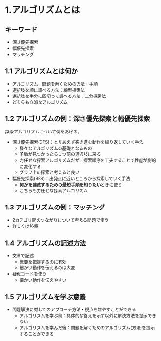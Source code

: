 # 1.アルゴリズムとは

## キーワード
- 深さ優先探索
- 幅優先探索
- マッチング

## 1.1 アルゴリズムとは何か
- アルゴリズム：問題を解くための方法・手順
- 選択肢を順に調べる方法：線型探索法
- 選択肢を半分に区切って調べる方法：二分探索法
- どちらも立派なアルゴリズム

## 1.2 アルゴリズムの例：深さ優先探索と幅優先探索
探索アルゴリズムについて例をあげる。
- 深さ優先探索(DFS)：とりあえず突き進む動作を繰り返していく手法
  - 様々なアルゴリズムの基礎となるもの
  - 矛盾が見つかったら１つ前の選択肢に戻る
  - 力任せな探索アルゴリズムだが、探索順序を工夫することで性能が劇的に変化する
  - グラフ上の探索と考えると良い
- 幅優先探索(BFS)：出発点に近いところから探索していく手法
  - **何かを達成するための最短手順を知りたい**ときに使う
  - こちらも力任せな探索アルゴリズム

## 1.3 アルゴリズムの例：マッチング
- 2カテゴリ間のつながりについて考える問題で使う
- 詳しくは16章

## 1.4 アルゴリズムの記述方法
- 文章で記述
  - 概要を把握するのに有効
  - 細かい動作を伝えるのは大変
- 疑似コードを使う
  - 細かい動作を伝えやすい

## 1.5 アルゴリズムを学ぶ意義
- 問題解決に対してのアプローチ方法・視点を増やすことができる
  - アルゴリズムを学ぶ前：具体的な答えを示す以外に解決方法を提示できない
  - アルゴリズムを学んだ後：問題を解くためのアルゴリズム(方法)を提示することができる
